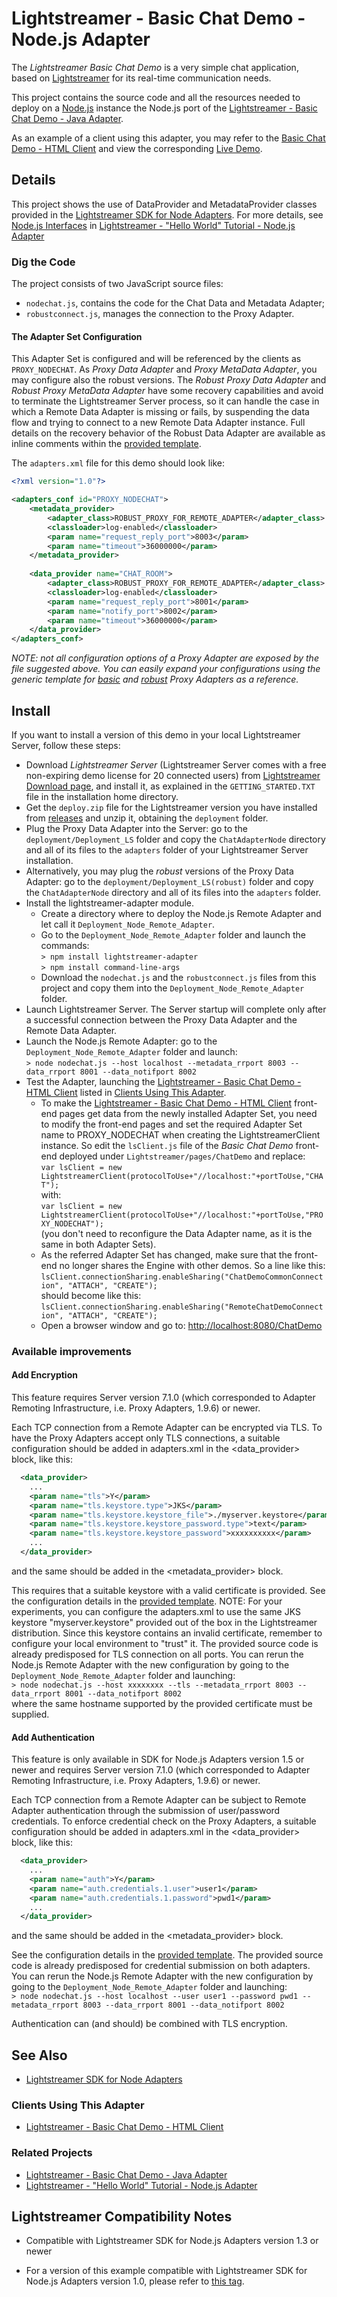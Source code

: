 # Lightstreamer - Basic Chat Demo - Node.js Adapter #
<!-- START DESCRIPTION lightstreamer-example-chat-adapter-node -->

The *Lightstreamer Basic Chat Demo* is a very simple chat application, based on [Lightstreamer](http://www.lightstreamer.com) for its real-time communication needs.

This project contains the source code and all the resources needed to deploy on a [Node.js](http://nodejs.org/) instance the Node.js port of the [Lightstreamer - Basic Chat Demo - Java Adapter](https://github.com/Lightstreamer/Lightstreamer-example-Chat-adapter-java).

As an example of a client using this adapter, you may refer to the [Basic Chat Demo - HTML Client](https://github.com/Lightstreamer/Lightstreamer-example-chat-client-javascript) and view the corresponding [Live Demo](http://demos.lightstreamer.com/ChatDemo/).

## Details

This project shows the use of DataProvider and MetadataProvider classes provided in the [Lightstreamer SDK for Node Adapters](https://github.com/Lightstreamer/Lightstreamer-lib-node-adapter). For more details, see [Node.js Interfaces](https://github.com/Lightstreamer/Lightstreamer-example-HelloWorld-adapter-node#nodejs-interfaces) in [Lightstreamer - "Hello World" Tutorial - Node.js Adapter](https://github.com/Lightstreamer/Lightstreamer-example-HelloWorld-adapter-node) 

### Dig the Code

The project consists of two JavaScript source files:
* `nodechat.js`, contains the code for the Chat Data and Metadata Adapter;
* `robustconnect.js`, manages the connection to the Proxy Adapter.

#### The Adapter Set Configuration
This Adapter Set is configured and will be referenced by the clients as `PROXY_NODECHAT`.
As *Proxy Data Adapter* and *Proxy MetaData Adapter*, you may configure also the robust versions. The *Robust Proxy Data Adapter* and *Robust Proxy MetaData Adapter* have some recovery capabilities and avoid to terminate the Lightstreamer Server process, so it can handle the case in which a Remote Data Adapter is missing or fails, by suspending the data flow and trying to connect to a new Remote Data Adapter instance. Full details on the recovery behavior of the Robust Data Adapter are available as inline comments within the [provided template](https://lightstreamer.com/docs/ls-ARI/latest/adapter_robust_conf_template/adapters.xml).

The `adapters.xml` file for this demo should look like:

```xml
<?xml version="1.0"?>

<adapters_conf id="PROXY_NODECHAT">
    <metadata_provider>
        <adapter_class>ROBUST_PROXY_FOR_REMOTE_ADAPTER</adapter_class>
        <classloader>log-enabled</classloader>
        <param name="request_reply_port">8003</param>
        <param name="timeout">36000000</param>
    </metadata_provider>
    
    <data_provider name="CHAT_ROOM">
        <adapter_class>ROBUST_PROXY_FOR_REMOTE_ADAPTER</adapter_class>
        <classloader>log-enabled</classloader>
        <param name="request_reply_port">8001</param>
        <param name="notify_port">8002</param>
        <param name="timeout">36000000</param>
    </data_provider>
</adapters_conf>
```

<i>NOTE: not all configuration options of a Proxy Adapter are exposed by the file suggested above.
You can easily expand your configurations using the generic template
for [basic](https://lightstreamer.com/docs/ls-ARI/latest/adapter_conf_template/adapters.xml) and [robust](https://lightstreamer.com/docs/ls-ARI/latest/adapter_robust_conf_template/adapters.xml) Proxy Adapters as a reference.</i>

<!-- END DESCRIPTION lightstreamer-example-chat-adapter-node -->

## Install
If you want to install a version of this demo in your local Lightstreamer Server, follow these steps:
* Download *Lightstreamer Server* (Lightstreamer Server comes with a free non-expiring demo license for 20 connected users) from [Lightstreamer Download page](http://www.lightstreamer.com/download.htm), and install it, as explained in the `GETTING_STARTED.TXT` file in the installation home directory.
* Get the `deploy.zip` file for the Lightstreamer version you have installed from [releases](https://github.com/Lightstreamer/Lightstreamer-example-chat-adapter-node/releases) and unzip it, obtaining the `deployment` folder.
* Plug the Proxy Data Adapter into the Server: go to the `deployment/Deployment_LS` folder and copy the `ChatAdapterNode` directory and all of its files to the `adapters` folder of your Lightstreamer Server installation.
* Alternatively, you may plug the *robust* versions of the Proxy Data Adapter: go to the `deployment/Deployment_LS(robust)` folder and copy the `ChatAdapterNode` directory and all of its files into the `adapters` folder.
* Install the lightstreamer-adapter module. 
    * Create a directory where to deploy the Node.js Remote Adapter and let call it `Deployment_Node_Remote_Adapter`.
    * Go to the `Deployment_Node_Remote_Adapter` folder and launch the commands:<BR/>
    `> npm install lightstreamer-adapter`<BR/>
    `> npm install command-line-args`<BR/>
    * Download the `nodechat.js` and the `robustconnect.js` files from this project and copy them into the `Deployment_Node_Remote_Adapter` folder.
* Launch Lightstreamer Server. The Server startup will complete only after a successful connection between the Proxy Data Adapter and the Remote Data Adapter.
* Launch the Node.js Remote Adapter: go to the `Deployment_Node_Remote_Adapter` folder and launch:<BR/>
`> node nodechat.js --host localhost --metadata_rrport 8003 --data_rrport 8001 --data_notifport 8002`<BR/>
* Test the Adapter, launching the [Lightstreamer - Basic Chat Demo - HTML Client](https://github.com/Lightstreamer/Lightstreamer-example-Chat-client-javascript) listed in [Clients Using This Adapter](https://github.com/Lightstreamer/Lightstreamer-example-Chat-adapter-node#clients-using-this-adapter).
    * To make the [Lightstreamer - Basic Chat Demo - HTML Client](https://github.com/Lightstreamer/Lightstreamer-example-Chat-client-javascript) front-end pages get data from the newly installed Adapter Set, you need to modify the front-end pages and set the required Adapter Set name to PROXY_NODECHAT when creating the LightstreamerClient instance. So edit the `lsClient.js` file of the *Basic Chat Demo* front-end deployed under `Lightstreamer/pages/ChatDemo` and replace:<BR/>
`var lsClient = new LightstreamerClient(protocolToUse+"//localhost:"+portToUse,"CHAT");`<BR/>
with:<BR/>
`var lsClient = new LightstreamerClient(protocolToUse+"//localhost:"+portToUse,"PROXY_NODECHAT");`<BR/>
(you don't need to reconfigure the Data Adapter name, as it is the same in both Adapter Sets).
    * As the referred Adapter Set has changed, make sure that the front-end no longer shares the Engine with other demos.
So a line like this:<BR/>
`lsClient.connectionSharing.enableSharing("ChatDemoCommonConnection", "ATTACH", "CREATE");`<BR/>
should become like this:<BR/>
`lsClient.connectionSharing.enableSharing("RemoteChatDemoConnection", "ATTACH", "CREATE");`
    * Open a browser window and go to: [http://localhost:8080/ChatDemo](http://localhost:8080/ChatDemo)

### Available improvements

#### Add Encryption

This feature requires Server version 7.1.0 (which corresponded to Adapter Remoting Infrastructure, i.e. Proxy Adapters, 1.9.6) or newer.

Each TCP connection from a Remote Adapter can be encrypted via TLS. To have the Proxy Adapters accept only TLS connections, a suitable configuration should be added in adapters.xml in the <data_provider> block, like this:
```xml
  <data_provider>
    ...
    <param name="tls">Y</param>
    <param name="tls.keystore.type">JKS</param>
    <param name="tls.keystore.keystore_file">./myserver.keystore</param>
    <param name="tls.keystore.keystore_password.type">text</param>
    <param name="tls.keystore.keystore_password">xxxxxxxxxx</param>
    ...
  </data_provider>
```
and the same should be added in the <metadata_provider> block.

This requires that a suitable keystore with a valid certificate is provided. See the configuration details in the [provided template](https://lightstreamer.com/docs/ls-ARI/latest/adapter_robust_conf_template/adapters.xml).
NOTE: For your experiments, you can configure the adapters.xml to use the same JKS keystore "myserver.keystore" provided out of the box in the Lightstreamer distribution. Since this keystore contains an invalid certificate, remember to configure your local environment to "trust" it.
The provided source code is already predisposed for TLS connection on all ports. You can rerun the Node.js Remote Adapter with the new configuration by going to the `Deployment_Node_Remote_Adapter` folder and launching:<BR/>
`> node nodechat.js --host xxxxxxxx --tls --metadata_rrport 8003 --data_rrport 8001 --data_notifport 8002`<BR/>
where the same hostname supported by the provided certificate must be supplied.

#### Add Authentication

This feature is only available in SDK for Node.js Adapters version 1.5 or newer and requires Server version 7.1.0 (which corresponded to Adapter Remoting Infrastructure, i.e. Proxy Adapters, 1.9.6) or newer.

Each TCP connection from a Remote Adapter can be subject to Remote Adapter authentication through the submission of user/password credentials. To enforce credential check on the Proxy Adapters, a suitable configuration should be added in adapters.xml in the <data_provider> block, like this:
```xml
  <data_provider>
    ...
    <param name="auth">Y</param>
    <param name="auth.credentials.1.user">user1</param>
    <param name="auth.credentials.1.password">pwd1</param>
    ...
  </data_provider>
```
and the same should be added in the <metadata_provider> block.

See the configuration details in the [provided template](https://lightstreamer.com/docs/ls-ARI/latest/adapter_robust_conf_template/adapters.xml).
The provided source code is already predisposed for credential submission on both adapters. You can rerun the Node.js Remote Adapter with the new configuration by going to the `Deployment_Node_Remote_Adapter` folder and launching:<BR/>
`> node nodechat.js --host localhost --user user1 --password pwd1 --metadata_rrport 8003 --data_rrport 8001 --data_notifport 8002`<BR/>

Authentication can (and should) be combined with TLS encryption.

## See Also

*    [Lightstreamer SDK for Node Adapters](https://github.com/Lightstreamer/Lightstreamer-lib-node-adapter "Lightstreamer SDK for Node Adapters")

### Clients Using This Adapter
<!-- START RELATED_ENTRIES -->

*    [Lightstreamer - Basic Chat Demo - HTML Client](https://github.com/Lightstreamer/Lightstreamer-example-Chat-client-javascript)

<!-- END RELATED_ENTRIES -->

### Related Projects

*    [Lightstreamer - Basic Chat Demo - Java Adapter](https://github.com/Lightstreamer/Lightstreamer-example-Chat-adapter-java)
*    [Lightstreamer - "Hello World" Tutorial - Node.js Adapter](https://github.com/Lightstreamer/Lightstreamer-example-HelloWorld-adapter-node)

## Lightstreamer Compatibility Notes

* Compatible with Lightstreamer SDK for Node.js Adapters version 1.3 or newer
- For a version of this example compatible with Lightstreamer SDK for Node.js Adapters version 1.0, please refer to [this tag](https://github.com/Lightstreamer/Lightstreamer-example-Chat-adapter-node/tree/for_Lightstreamer_5.1).
